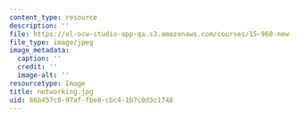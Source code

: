 ```yaml
---
content_type: resource
description: ''
file: https://ol-ocw-studio-app-qa.s3.amazonaws.com/courses/15-960-new-executive-thinking-social-impact-technology-projects-fall-2017-spring-2018/86b457c897affbe8cbc41b7c0d3c1748_networking.jpg
file_type: image/jpeg
image_metadata:
  caption: ''
  credit: ''
  image-alt: ''
resourcetype: Image
title: networking.jpg
uid: 86b457c8-97af-fbe8-cbc4-1b7c0d3c1748
---
```

